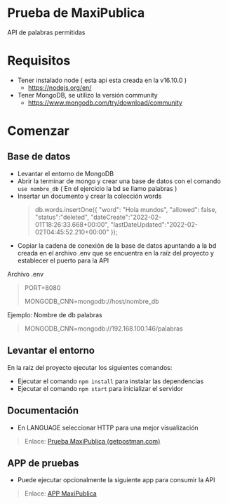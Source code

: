 # Prueba de MaxiPublica
API de palabras permitidas

# Requisitos

- Tener instalado node ( esta api esta creada en la v16.10.0 )
	- https://nodejs.org/en/
- Tener MongoDB, se utilizo la versión community
	- https://www.mongodb.com/try/download/community

#  Comenzar

##  Base de datos
- Levantar el entorno de MongoDB
- Abrir la terminar de mongo y crear una base de datos con el comando `use nombre_db` ( En el ejercicio la bd se llamo palabras )
- Insertar un documento y crear la colección words
	> db.words.insertOne({
		"word": "Hola mundos",
		"allowed": false,
		"status":"deleted",
		"dateCreate":"2022-02-01T18:26:33.668+00:00",
		"lastDateUpdated":"2022-02-02T04:45:52.210+00:00"
		});
- Copiar la cadena de conexión de la base de datos apuntando a la bd creada en el archivo .env que se encuentra en la raíz del proyecto y establecer el puerto para la API

Archivo .env

> PORT=8080
>
> MONGODB_CNN=mongodb://host/nombre_db

Ejemplo: Nombre de db palabras
> MONGODB_CNN=mongodb://192.168.100.146/palabras

 
##  Levantar el entorno
En la raíz del proyecto ejecutar los siguientes comandos: 
- Ejecutar el comando `npm install` para instalar las dependencias
- Ejecutar el comando `npm start` para inicializar el servidor

## Documentación 
- En LANGUAGE seleccionar HTTP para una mejor visualización

> Enlace:  [Prueba MaxiPublica (getpostman.com)](https://documenter.getpostman.com/view/15453720/UVeFLRBU)

## APP de pruebas
- Puede ejecutar opcionalmente la siguiente app para consumir la API

> Enlace: [APP MaxiPublica ](https://github.com/JaredLevi23/cliente-palabras-permitidas)